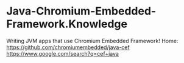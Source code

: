 # Java-Chromium-Embedded-Framework.Knowledge
Writing JVM apps that use Chromium Embedded Framework! Home: https://github.com/chromiumembedded/java-cef https://www.google.com/search?q=cef+java
